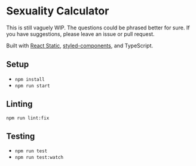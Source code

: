 # Sexuality Calculator

This is still vaguely WIP. The questions could be phrased better for sure. If you have suggestions, please leave an issue or pull request.

Built with [React Static](https://github.com/react-static/react-static), [styled-components](https://styled-components.com), and TypeScript.

## Setup

- `npm install`
- `npm run start`

## Linting

`npm run lint:fix`

## Testing

- `npm run test`
- `npm run test:watch`
